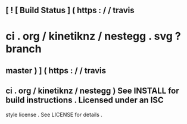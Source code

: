 [
!
[
Build
Status
]
(
https
:
/
/
travis
-
ci
.
org
/
kinetiknz
/
nestegg
.
svg
?
branch
=
master
)
]
(
https
:
/
/
travis
-
ci
.
org
/
kinetiknz
/
nestegg
)
See
INSTALL
for
build
instructions
.
Licensed
under
an
ISC
-
style
license
.
See
LICENSE
for
details
.
